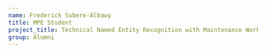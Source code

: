 ```yaml
---
name: Frederick Subere-Albawy
title: MPE Student
project_title: Technical Named Entity Recognition with Maintenance Work Orders
group: Alumni
---
```

